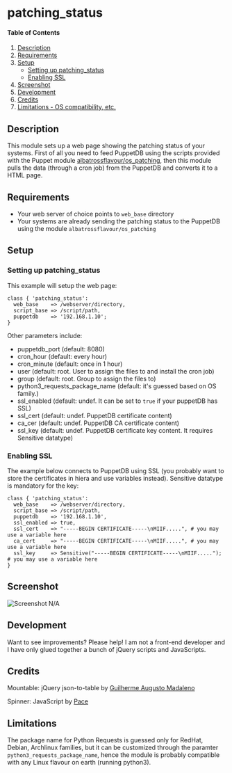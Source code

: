 # patching_status

#### Table of Contents

1. [Description](#description)
1. [Requirements](#requirements)
1. [Setup](#setup)
    * [Setting up patching_status](#setting-up-patching_status)
    * [Enabling SSL](#enabling-ssl)
1. [Screenshot](#screenshot)
1. [Development](#development)
1. [Credits](#credits)
1. [Limitations - OS compatibility, etc.](#limitations)

## Description

This module sets up a web page showing the patching status of your systems. First of all you need to feed PuppetDB using the scripts provided with the Puppet module [albatrossflavour/os_patching](https://forge.puppet.com/albatrossflavour/os_patching), then this module pulls the data (through a cron job) from the PuppetDB and converts it to a HTML page.

## Requirements

* Your web server of choice points to `web_base` directory
* Your systems are already sending the patching status to the PuppetDB using the module `albatrossflavour/os_patching`

## Setup

### Setting up patching_status

This example will setup the web page:

```puppet
class { 'patching_status':
  web_base    => /webserver/directory,
  script_base => /script/path,
  puppetdb    => '192.168.1.10';
}
```

Other parameters include:

* puppetdb_port (default: 8080)
* cron_hour (default: every hour)
* cron_minute (default: once in 1 hour)
* user (default: root. User to assign the files to and install the cron job)
* group (default: root. Group to assign the files to)
* python3_requests_package_name (default: it's guessed based on OS family.)
* ssl_enabled (default: undef. It can be set to `true` if your puppetDB has SSL)
* ssl_cert (default: undef. PuppetDB certificate content)
* ca_cer (default: undef. PuppetDB CA certificate content)
* ssl_key (default: undef. PuppetDB certificate key content. It requires Sensitive datatype)

### Enabling SSL

The example below connects to PuppetDB using SSL (you probably want to store the certificates in hiera and use variables instead). Sensitive datatype is mandatory for the key:

```puppet
class { 'patching_status':
  web_base    => /webserver/directory,
  script_base => /script/path,
  puppetdb    => '192.168.1.10',
  ssl_enabled => true,
  ssl_cert    => "-----BEGIN CERTIFICATE-----\nMIIF.....", # you may use a variable here
  ca_cert     => "-----BEGIN CERTIFICATE-----\nMIIF.....", # you may use a variable here
  ssl_key     => Sensitive("-----BEGIN CERTIFICATE-----\nMIIF....."); # you may use a variable here
}
```

## Screenshot

![Screenshot N/A](https://wiki.geant.org/download/attachments/126981072/patching_status.png  "Patching Status")

## Development

Want to see improvements? Please help!
I am not a front-end developer and I have only glued together a bunch of jQuery scripts and JavaScripts.

## Credits

Mountable: jQuery json-to-table by [Guilherme Augusto Madaleno](https://github.com/guimadaleno/mountable)

Spinner: JavaScript by [Pace](https://github.hubspot.com/pace/docs/welcome/)

## Limitations

The package name for Python Requests is guessed only for RedHat, Debian, Archlinux families, but it can be customized through the paramter `python3_requests_package_name`, hence the module is probably compatible with any Linux flavour on earth (running python3).

